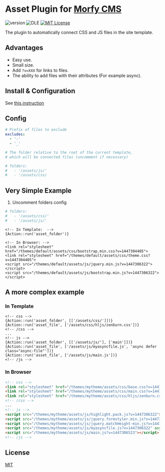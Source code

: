 # Asset Plugin for [Morfy CMS](http://morfy.org/)

![version](https://img.shields.io/badge/version-2.0.0-brightgreen.svg?style=flat-square "Version")
![DLE](https://img.shields.io/badge/Morfy-2.x-green.svg?style=flat-square "Morfy Version")
[![MIT License](https://img.shields.io/badge/license-MIT-blue.svg?style=flat-square)](https://github.com/pafnuty/morfy-plugin-asset/blob/master/LICENSE)

The plugin to automatically connect CSS and JS files in the site template.



## Advantages
- Easy use.
- Small size.
- Add `?v=XXX` for links to files.
- The ability to add files with their attributes (For example async).


## Install & Configuration
See [this instruction](http://morfy.org/documentation/plugins/plugins-installation)


## Config

```yml
# Prefix of files to exclude
excludes:
  - '-'
  - '_'

# The folder relative to the root of the current template, 
# which will be connected files (uncomment if necessary)

# folders:
#   - '/assets/js/'
#   - '/assets/css/
```

## Very Simple Example
1. Uncomment folders config
```yml
# folders:
#   - '/assets/css/'
#   - '/assets/js/'
```

```smarty
<!-- In Template:  -->
{Action::run('asset_folder')}

<!-- In Browser: -->
<link rel="stylesheet" href="/themes/default/assets/css/bootstrap.min.css?v=1447304405">
<link rel="stylesheet" href="/themes/default/assets/css/theme.css?v=1447304405">
<script src="/themes/default/assets/js/jquery.min.js?v=1447306322"></script>
<script src="/themes/default/assets/js/bootstrap.min.js?v=1447306322"></script>

```


## A more complex example

### In Template
```smarty
<!-- css -->
{Action::run('asset_folder', [['/assets/css/']])}
{Action::run('asset_file', ['/assets/css/hljs/zenburn.css'])}
<!-- /css -->
...
<!-- js -->
{Action::run('asset_folder', [['/assets/js/'], ['main']])}
{Action::run('asset_file', ['/assets/js/myasyncfile.js', 'async defer class="async-file"'])}
{Action::run('asset_file', ['/assets/js/main.js'])}
<!-- /js -->
```

### In Browser
```html
<!-- css -->
<link rel="stylesheet" href="/themes/mytheme/assets/css/base.css?v=1447304405">
<link rel="stylesheet" href="/themes/mytheme/assets/css/main.css?v=1447306321">
<link rel="stylesheet" href="/themes/mytheme/assets/css/hljs/zenburn.css?v=1447306328">
<!-- /css -->
...
<!-- js -->
<script src="/themes/mytheme/assets/js/highlight.pack.js?v=1447306322"></script>
<script src="/themes/mytheme/assets/js/jquery.formstyler.min.js?v=1447306322"></script>
<script src="/themes/mytheme/assets/js/jquery.matchHeight-min.js?v=1447306322"></script>
<script src="/themes/mytheme/assets/js/myasyncfile.js?v=1447306322" async defer class="async-file"></script>
<script src="/themes/mytheme/assets/js/main.js?v=1447306523"></script>
<!-- /js -->
```


## License 
[MIT](https://github.com/pafnuty/morfy-less/blob/master/LICENSE)